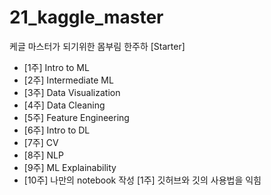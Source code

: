 # 21_kaggle_master
케글 마스터가 되기위한 몸부림
한주하
[Starter]

- [1주] Intro to ML
- [2주] Intermediate ML
- [3주] Data Visualization
- [4주] Data Cleaning
- [5주] Feature Engineering
- [6주] Intro to DL
- [7주] CV
- [8주] NLP
- [9주] ML Explainability
- [10주] 나만의 notebook 작성
[1주]
깃허브와 깃의 사용법을 익힘
